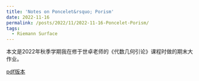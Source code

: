 ```yaml
---
title: 'Notes on Poncelet&rsquo; Porism'
date: 2022-11-16
permalink: /posts/2022/11/2022-11-16-Poncelet-Porism/
tags:
  - Riemann Surface
---
```


本文是2022年秋季学期我在修于世卓老师的《代数几何引论》课程时做的期末大作业。

[pdf版本](https://llddeddym.github.io/files/2022-11-16-Poncelet-Porism.pdf)

